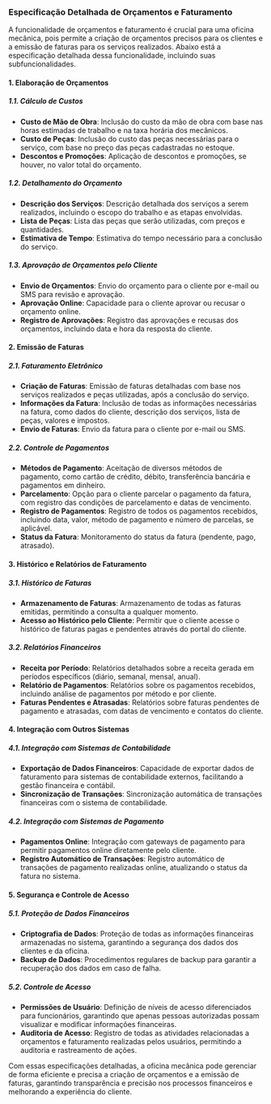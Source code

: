 ### Especificação Detalhada de Orçamentos e Faturamento

A funcionalidade de orçamentos e faturamento é crucial para uma oficina mecânica, pois permite a criação de orçamentos
precisos para os clientes e a emissão de faturas para os serviços realizados. Abaixo está a especificação detalhada
dessa funcionalidade, incluindo suas subfuncionalidades.

#### 1. Elaboração de Orçamentos

##### 1.1. Cálculo de Custos

- **Custo de Mão de Obra**: Inclusão do custo da mão de obra com base nas horas estimadas de trabalho e na taxa horária
  dos mecânicos.
- **Custo de Peças**: Inclusão do custo das peças necessárias para o serviço, com base no preço das peças cadastradas no
  estoque.
- **Descontos e Promoções**: Aplicação de descontos e promoções, se houver, no valor total do orçamento.

##### 1.2. Detalhamento do Orçamento

- **Descrição dos Serviços**: Descrição detalhada dos serviços a serem realizados, incluindo o escopo do trabalho e as
  etapas envolvidas.
- **Lista de Peças**: Lista das peças que serão utilizadas, com preços e quantidades.
- **Estimativa de Tempo**: Estimativa do tempo necessário para a conclusão do serviço.

##### 1.3. Aprovação de Orçamentos pelo Cliente

- **Envio de Orçamentos**: Envio do orçamento para o cliente por e-mail ou SMS para revisão e aprovação.
- **Aprovação Online**: Capacidade para o cliente aprovar ou recusar o orçamento online.
- **Registro de Aprovações**: Registro das aprovações e recusas dos orçamentos, incluindo data e hora da resposta do
  cliente.

#### 2. Emissão de Faturas

##### 2.1. Faturamento Eletrônico

- **Criação de Faturas**: Emissão de faturas detalhadas com base nos serviços realizados e peças utilizadas, após a
  conclusão do serviço.
- **Informações da Fatura**: Inclusão de todas as informações necessárias na fatura, como dados do cliente, descrição
  dos serviços, lista de peças, valores e impostos.
- **Envio de Faturas**: Envio da fatura para o cliente por e-mail ou SMS.

##### 2.2. Controle de Pagamentos

- **Métodos de Pagamento**: Aceitação de diversos métodos de pagamento, como cartão de crédito, débito, transferência
  bancária e pagamentos em dinheiro.
- **Parcelamento**: Opção para o cliente parcelar o pagamento da fatura, com registro das condições de parcelamento e
  datas de vencimento.
- **Registro de Pagamentos**: Registro de todos os pagamentos recebidos, incluindo data, valor, método de pagamento e
  número de parcelas, se aplicável.
- **Status da Fatura**: Monitoramento do status da fatura (pendente, pago, atrasado).

#### 3. Histórico e Relatórios de Faturamento

##### 3.1. Histórico de Faturas

- **Armazenamento de Faturas**: Armazenamento de todas as faturas emitidas, permitindo a consulta a qualquer momento.
- **Acesso ao Histórico pelo Cliente**: Permitir que o cliente acesse o histórico de faturas pagas e pendentes através
  do portal do cliente.

##### 3.2. Relatórios Financeiros

- **Receita por Período**: Relatórios detalhados sobre a receita gerada em períodos específicos (diário, semanal,
  mensal, anual).
- **Relatório de Pagamentos**: Relatórios sobre os pagamentos recebidos, incluindo análise de pagamentos por método e
  por cliente.
- **Faturas Pendentes e Atrasadas**: Relatórios sobre faturas pendentes de pagamento e atrasadas, com datas de
  vencimento e contatos do cliente.

#### 4. Integração com Outros Sistemas

##### 4.1. Integração com Sistemas de Contabilidade

- **Exportação de Dados Financeiros**: Capacidade de exportar dados de faturamento para sistemas de contabilidade
  externos, facilitando a gestão financeira e contábil.
- **Sincronização de Transações**: Sincronização automática de transações financeiras com o sistema de contabilidade.

##### 4.2. Integração com Sistemas de Pagamento

- **Pagamentos Online**: Integração com gateways de pagamento para permitir pagamentos online diretamente pelo cliente.
- **Registro Automático de Transações**: Registro automático de transações de pagamento realizadas online, atualizando o
  status da fatura no sistema.

#### 5. Segurança e Controle de Acesso

##### 5.1. Proteção de Dados Financeiros

- **Criptografia de Dados**: Proteção de todas as informações financeiras armazenadas no sistema, garantindo a segurança
  dos dados dos clientes e da oficina.
- **Backup de Dados**: Procedimentos regulares de backup para garantir a recuperação dos dados em caso de falha.

##### 5.2. Controle de Acesso

- **Permissões de Usuário**: Definição de níveis de acesso diferenciados para funcionários, garantindo que apenas
  pessoas autorizadas possam visualizar e modificar informações financeiras.
- **Auditoria de Acesso**: Registro de todas as atividades relacionadas a orçamentos e faturamento realizadas pelos
  usuários, permitindo a auditoria e rastreamento de ações.

Com essas especificações detalhadas, a oficina mecânica pode gerenciar de forma eficiente e precisa a criação de
orçamentos e a emissão de faturas, garantindo transparência e precisão nos processos financeiros e melhorando a
experiência do cliente.